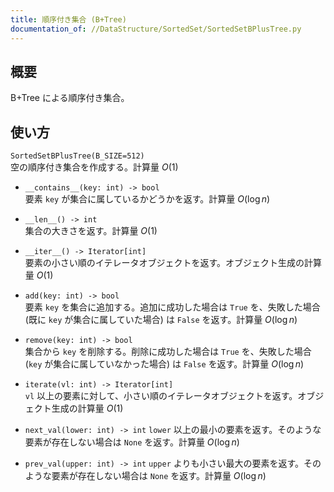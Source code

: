 ```yaml
---
title: 順序付き集合 (B+Tree)
documentation_of: //DataStructure/SortedSet/SortedSetBPlusTree.py
---
```


## 概要
B+Tree による順序付き集合。

## 使い方
`SortedSetBPlusTree(B_SIZE=512)`  
空の順序付き集合を作成する。計算量 $O(1)$

- `__contains__(key: int) -> bool`  
要素 `key` が集合に属しているかどうかを返す。計算量 $O(\log n)$

- `__len__() -> int`  
集合の大きさを返す。計算量 $O(1)$

- `__iter__() -> Iterator[int]`  
要素の小さい順のイテレータオブジェクトを返す。オブジェクト生成の計算量 $O(1)$

- `add(key: int) -> bool`  
要素 `key` を集合に追加する。追加に成功した場合は `True` を、失敗した場合 (既に `key` が集合に属していた場合) は `False` を返す。計算量 $O(\log n)$

- `remove(key: int) -> bool`  
集合から `key` を削除する。削除に成功した場合は `True` を、失敗した場合 (`key` が集合に属していなかった場合) は `False` を返す。計算量 $O(\log n)$

- `iterate(vl: int) -> Iterator[int]`  
`vl` 以上の要素に対して、小さい順のイテレータオブジェクトを返す。オブジェクト生成の計算量 $O(1)$

- `next_val(lower: int) -> int`
`lower` 以上の最小の要素を返す。そのような要素が存在しない場合は `None` を返す。計算量 $O(\log n)$

- `prev_val(upper: int) -> int`
`upper` よりも小さい最大の要素を返す。そのような要素が存在しない場合は `None` を返す。計算量 $O(\log n)$
